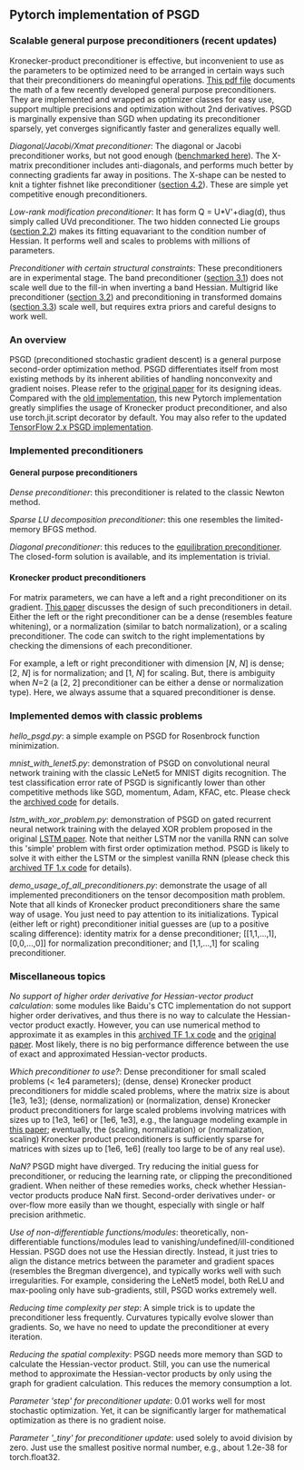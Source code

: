 ## Pytorch implementation of PSGD 
### Scalable  general purpose preconditioners (recent updates)
Kronecker-product preconditioner is effective, but inconvenient to use as the parameters to be optimized need to be arranged in certain ways such that their preconditioners do meaningful operations. [This pdf file](https://drive.google.com/file/d/1CTNx1q67_py87jn-0OI-vSLcsM1K7VsM/view?usp=sharing) documents the math of a few recently developed general purpose preconditioners. They are implemented and wrapped as optimizer classes for easy use, support multiple precisions and optimization without 2nd derivatives. PSGD is marginally expensive than SGD when updating its preconditioner sparsely, yet converges significantly faster and generalizes equally well. 

*Diagonal/Jacobi/Xmat preconditioner*: The diagonal or Jacobi preconditioner works, but not good enough ([benchmarked here](https://github.com/lixilinx/psgd_tf/releases/tag/1.3)). The X-matrix preconditioner includes anti-diagonals, and performs much better by connecting gradients far away in positions. The X-shape can be nested to knit a tighter fishnet like preconditioner ([section 4.2](https://drive.google.com/file/d/1CTNx1q67_py87jn-0OI-vSLcsM1K7VsM/view?usp=sharing)). These are simple yet competitive enough preconditioners.        

*Low-rank modification preconditioner*: It has form Q = U*V'+diag(d), thus simply called UVd preconditioner. The two hidden connected Lie groups ([section 2.2](https://drive.google.com/file/d/1CTNx1q67_py87jn-0OI-vSLcsM1K7VsM/view?usp=sharing)) makes its fitting equavariant to the condition number of Hessian. It performs well and scales to problems with millions of parameters. 

*Preconditioner with certain structural constraints*: These preconditioners are in experimental stage. The band preconditioner ([section 3.1](https://drive.google.com/file/d/1CTNx1q67_py87jn-0OI-vSLcsM1K7VsM/view?usp=sharing)) does not scale well due to the fill-in when inverting a band Hessian. Multigrid like preconditioner ([section 3.2](https://drive.google.com/file/d/1CTNx1q67_py87jn-0OI-vSLcsM1K7VsM/view?usp=sharing)) and preconditioning in transformed domains ([section 3.3](https://drive.google.com/file/d/1CTNx1q67_py87jn-0OI-vSLcsM1K7VsM/view?usp=sharing)) scale well, but requires extra priors and careful designs to work well.  

### An overview
PSGD (preconditioned stochastic gradient descent) is a general purpose second-order optimization method. PSGD differentiates itself from most existing methods by its inherent abilities of handling nonconvexity and gradient noises. Please refer to the [original paper](https://arxiv.org/abs/1512.04202) for its designing ideas. Compared with the [old implementation](https://github.com/lixilinx/psgd_torch/releases/tag/1.0), this new Pytorch implementation greatly simplifies the usage of Kronecker product preconditioner, and also use torch.jit.script decorator by default. You may also refer to the updated [TensorFlow 2.x PSGD implementation](https://github.com/lixilinx/psgd_tf).
### Implemented preconditioners 
#### General purpose preconditioners
*Dense preconditioner*: this preconditioner is related to the classic Newton method. 

*Sparse LU decomposition preconditioner*: this one resembles the limited-memory BFGS method. 

*Diagonal preconditioner*: this reduces to the [equilibration preconditioner](https://arxiv.org/abs/1502.04390). The closed-form solution is available, and its implementation is trivial.  
#### Kronecker product preconditioners
For matrix parameters, we can have a left and a right preconditioner on its gradient. [This paper](https://openreview.net/forum?id=Bye5SiAqKX) discusses the design of such preconditioners in detail. Either the left or the right preconditioner can be a dense (resembles feature whitening), or a normalization (similar to batch normalization), or a scaling preconditioner. The code can switch to the right implementations by checking the dimensions of each preconditioner. 

For example, a left or right preconditioner with dimension [*N*, *N*] is dense; [2, *N*] is for normalization; and [1, *N*] for scaling. But, there is ambiguity when *N*=2 (a [2, 2] preconditioner can be either a dense or normalization type). Here, we always assume that a squared preconditioner is dense.    

### Implemented demos with classic problems
*hello_psgd.py*: a simple example on PSGD for Rosenbrock function minimization.

*mnist_with_lenet5.py*: demonstration of PSGD on convolutional neural network training with the classic LeNet5 for MNIST digits recognition. The test classification error rate of PSGD is significantly lower than other competitive methods like SGD, momentum, Adam, KFAC, etc. Please check the [archived code](https://github.com/lixilinx/psgd_torch/releases/tag/1.0) for details.  

*lstm_with_xor_problem.py*: demonstration of PSGD on gated recurrent neural network training with the delayed XOR problem proposed in the original [LSTM paper](https://www.researchgate.net/publication/13853244_Long_Short-term_Memory). Note that neither LSTM nor the vanilla RNN can solve this 'simple' problem with first order optimization method. PSGD is likely to solve it with either the LSTM or the simplest vanilla RNN (please check this [archived TF 1.x code](https://github.com/lixilinx/psgd_tf/releases/tag/1.3) for details).

*demo_usage_of_all_preconditioners.py*: demonstrate the usage of all implemented preconditioners on the tensor decomposition math problem. Note that all kinds of Kronecker product preconditioners share the same way of usage. You just need to pay attention to its initializations. Typical (either left or right) preconditioner initial guesses are (up to a positive scaling difference): identity matrix for a dense preconditioner; [[1,1,...,1],[0,0,...,0]] for normalization preconditioner; and [1,1,...,1] for scaling preconditioner.  

### Miscellaneous topics

*No support of higher order derivative for Hessian-vector product calculation*: some modules like Baidu's CTC implementation do not support higher order derivatives, and thus there is no way to calculate the Hessian-vector product exactly. However, you can use numerical method to approximate it as examples in this [archived TF 1.x code](https://github.com/lixilinx/psgd_tf/releases/tag/1.3) and the [original paper](https://arxiv.org/abs/1512.04202). Most likely, there is no big performance difference between the use of exact and approximated Hessian-vector products.  

*Which preconditioner to use?*: Dense preconditioner for small scaled problems (< 1e4 parameters); (dense, dense) Kronecker product preconditioners for middle scaled problems, where the matrix size is about [1e3, 1e3]; (dense, normalization) or (normalization, dense) Kronecker product preconditioners for large scaled problems involving matrices with sizes up to [1e3, 1e6] or [1e6, 1e3], e.g., the language modeling example in [this paper](https://openreview.net/forum?id=Bye5SiAqKX); eventually, the (scaling, normalization) or (normalization, scaling) Kronecker product preconditioners is sufficiently sparse for matrices with sizes up to [1e6, 1e6] (really too large to be of any real use).

*NaN?* PSGD might have diverged. Try reducing the initial guess for preconditioner, or reducing the learning rate, or clipping the preconditioned gradient. When neither of these remedies works, check whether Hessian-vector products produce NaN first. Second-order derivatives under- or over-flow more easily than we thought, especially with single or half precision arithmetic. 

*Use of non-differentiable functions/modules*: theoretically, non-differentiable functions/modules lead to vanishing/undefined/ill-conditioned Hessian. PSGD does not use the Hessian directly. Instead, it just tries to align the distance metrics between the parameter and gradient spaces (resembles the Bregman divergence), and typically works well with such irregularities. For example, considering the LeNet5 model, both ReLU and max-pooling only have sub-gradients, still, PSGD works extremely well.  

*Reducing time complexity per step*: A simple trick is to update the preconditioner less frequently. Curvatures typically evolve slower than gradients. So, we have no need to update the preconditioner at every iteration.

*Reducing the spatial complexity*: PSGD needs more memory than SGD to calculate the Hessian-vector product. Still, you can use the numerical method to approximate the Hessian-vector products by only using the graph for gradient calculation. This reduces the memory consumption a lot. 

*Parameter 'step' for preconditioner update*: 0.01 works well for most stochastic optimization. Yet, it can be significantly larger for mathematical optimization as there is no gradient noise.

*Parameter '_tiny' for preconditioner update*: used solely to avoid division by zero. Just use the smallest positive normal number, e.g., about 1.2e-38 for torch.float32.
